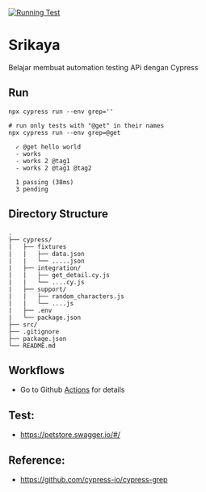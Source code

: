 [![Running Test](https://github.com/damarmustikoaji/srikaya/actions/workflows/main.yml/badge.svg?branch=master)](https://github.com/damarmustikoaji/srikaya/actions/workflows/main.yml)

# Srikaya

Belajar membuat automation testing APi dengan Cypress

## Run
`npx cypress run --env grep=''`

```shell
# run only tests with "@get" in their names
npx cypress run --env grep=@get

  ✓ @get hello world
  - works
  - works 2 @tag1
  - works 2 @tag1 @tag2

  1 passing (38ms)
  3 pending
```

## Directory Structure

    .
    ├── cypress/
    |   ├── fixtures
    |   |   ├── data.json
    |   |   └── .....json
    |   ├── integration/
    |   |   ├── get_detail.cy.js
    |   |   └── ....cy.js
    |   ├── support/
    |   |   ├── random_characters.js
    |   |   └── ....js
    |   ├── .env
    |   └── package.json
    ├── src/
    ├── .gitignore
    ├── package.json
    └── README.md

## Workflows
- Go to Github [Actions](https://github.com/damarmustikoaji/srikaya/actions) for details

## Test:
- https://petstore.swagger.io/#/

## Reference:
- https://github.com/cypress-io/cypress-grep

